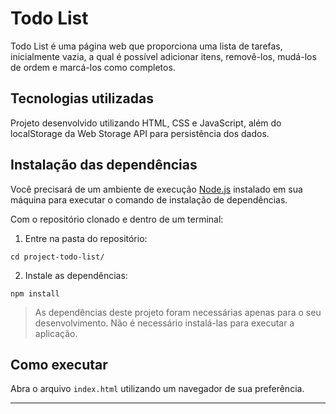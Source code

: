 # Todo List

Todo List é uma página web que proporciona uma lista de tarefas, inicialmente vazia, a qual é possível adicionar itens, removê-los, mudá-los de ordem e marcá-los como completos.

## Tecnologias utilizadas

Projeto desenvolvido utilizando HTML, CSS e JavaScript, além do localStorage da Web Storage API para persistência dos dados.

## Instalação das dependências

Você precisará de um ambiente de execução [Node.js](https://nodejs.org) instalado em sua máquina para executar o comando de instalação de dependências.

Com o repositório clonado e dentro de um terminal:

1. Entre na pasta do repositório:

```
cd project-todo-list/
```

2. Instale as dependências:

```
npm install
```

> As dependências deste projeto foram necessárias apenas para o seu desenvolvimento. Não é necessário instalá-las para executar a aplicação.

## Como executar

Abra o arquivo `index.html` utilizando um navegador de sua preferência.

---
